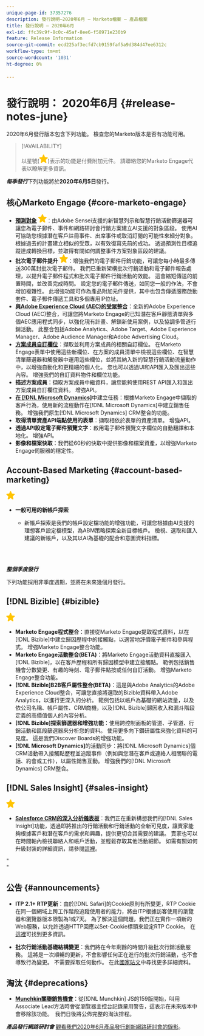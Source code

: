 ```yaml
---
unique-page-id: 37357276
description: 發行說明–2020年6月 — Marketo檔案 — 產品檔案
title: 發行說明 — 2020年6月
exl-id: ffc39c9f-8c0c-45af-8ee6-f58971e230b9
feature: Release Information
source-git-commit: ecd225af3ecfd7cb9159faf5a9d384d47ee6312c
workflow-type: tm+mt
source-wordcount: '1031'
ht-degree: 0%

---
```


# 發行說明： 2020年6月 {#release-notes-june}

2020年6月發行版本包含下列功能。 檢查您的Marketo版本是否有功能可用。

>[!AVAILABILITY]
>
>以星號(![](assets/yellow-star.png))表示的功能是付費附加元件。 請聯絡您的Marketo Engage代表以瞭解更多資訊。

**_每季發行_**&#x200B;下列功能將於&#x200B;**2020年6月5日**&#x200B;發行。

## 核心Marketo Engage {#core-marketo-engage}

* **[預測對象](https://experienceleague.adobe.com/docs/marketo/sky/predictive-audiences/getting-started-with-predictive-audiences.html?lang=en#predictive-audiences)** ![(star)](assets/yellow-star.png)：由Adobe Sensei支援的新智慧列示和智慧行銷活動篩選器可讓您為電子郵件、事件和網路研討會行銷方案建立AI支援的對象區段。 使用AI可協助您根據潛在客戶註冊事件、出席事件或取消訂閱的可能性來細分對象。 根據過去的計畫建立相似的受眾，以有效復寫先前的成功。 透過預測性目標追蹤達成轉換目標，並取得有關如何調整事件方案對象區段的建議。
* **批次電子郵件提升** ![(star)](assets/yellow-star.png)：增強我們的電子郵件行銷功能，可讓您每小時最多傳送300萬封批次電子郵件。 我們已重新架構批次行銷活動和電子郵件報告處理，以提升電子郵件程式和批次電子郵件行銷活動的效能。 這會縮短傳送的前置時間，並改善完成時間。 設定您的電子郵件傳送，如同您一般的作法，不會增加複雜性。 此增強功能可作為產品附加元件提供，其中也包含傳遞服務啟動套件、電子郵件傳遞工具和多個專用IP位址。
* **[與Adobe Experience Cloud (AEC)的受眾整合](/help/marketo/product-docs/core-marketo-concepts/smart-lists-and-static-lists/static-lists/send-a-list-to-adobe-experience-cloud.md)**：全新的Adobe Experience Cloud (AEC)整合，可讓您將Marketo Engage的已知潛在客戶靜態清單與多個AEC應用程式同步，以強化現有計畫、解鎖新使用案例，以及協調多管道行銷活動。 此整合包括Adobe Analytics、Adobe Target、Adobe Experience Manager、Adobe Audience Manager和Adobe Advertising Cloud。
* **[方案成員自訂欄位](/help/marketo/product-docs/core-marketo-concepts/programs/working-with-programs/program-member-custom-fields.md)**：擷取並利用方案成員的相關自訂欄位。 在Marketo Engage表單中使用這些新欄位、在方案的成員清單中檢視這些欄位、在智慧清單篩選器和觸發器中運用這些欄位，並將其納入新的智慧行銷活動流量動作中，以增強自動化和更精細的個人化。 您也可以透過UI和API匯入及匯出這些內容。 增強我們的自訂資料物件和欄位功能。
* **描述方案成員**：擷取方案成員中繼資料，讓您能夠使用REST API匯入和匯出方案成員自訂欄位資料。 增強API。
* **[在 [!DNL Microsoft Dynamics]](/help/marketo/product-docs/core-marketo-concepts/smart-campaigns/microsoft-dynamics-flow-actions/create-task-in-microsoft.md)**&#x200B;中建立任務：根據Marketo Engage中擷取的客戶行為，使用新的流程動作在[!DNL Microsoft Dynamics]中建立銷售任務。 增強我們原生[!DNL Microsoft Dynamics] CRM整合的功能。
* **取得清單資產API端點使用的表單**：擷取相依於表單的資產清單。 增強API。
* **透過API設定電子郵件預覽文字**：啟用電子郵件預覽文字欄位的自動翻譯和本地化。 增強API。
* **影像和檔案快取**：我們從60秒的快取中提供影像和檔案資產，以增強Marketo Engage伺服器的穩定性。

## Account-Based Marketing {#account-based-marketing}

![（星形）](assets/yellow-star.png)

* **一般可用的新帳戶探索**

   * 新帳戶探索是我們的帳戶設定檔功能的增強功能，可讓您根據由AI支援的理想客戶設定檔模型，為ABM策略探索全新目標帳戶。 檢視、選取和匯入建議的新帳戶，以及其以AI為基礎的配合和意圖資料指標。

<br> 

**_整個季度發行_**

下列功能採用非季度週期，並將在未來幾個月發行。

## [!DNL Bizible] {#bizible}

![（星形）](assets/yellow-star.png)

* **Marketo Engage程式整合**：直接從Marketo Engage提取程式資料，以在[!DNL Bizible]中建立歸因歷程中的接觸點，以適當地評價電子郵件和參與程式。 增強Marketo Engage整合功能。
* **Marketo Engage活動整合(BETA)**：將Marketo Engage活動資料直接匯入[!DNL Bizible]，以在客戶歷程和所有歸因模型中建立接觸點。 範例包括銷售機會分數變更、有趣的時刻、電子郵件點按或任何自訂活動。 增強Marketo Engage整合功能。
* **[!DNL Bizible]B2B客戶屬性整合(BETA)**：這是與Adobe Analytics的Adobe Experience Cloud整合，可讓您直接將選取的Bizible資料帶入Adobe Analytics，以進行更深入的分析。 範例包括以帳戶為基礎的網站流量，以及依公司名稱、帳戶屬性、CRM商機，以及[!DNL Bizible]歸因收入和漏斗階段定義的高價值個人的內容分析。
* **[!DNL Bizible]探索篩選器和增強功能**：使用跨控制面板的管道、子管道、行銷活動和區段篩選器來分析您的資料。 使用更多向下鑽研屬性來強化資料的可見度。 這是我們Discover Boards的增強功能。
* **[!DNL Microsoft Dynamics]**&#x200B;的活動同步：將[!DNL Microsoft Dynamics]個CRM活動帶入接觸點歷程並追蹤事件（例如與您潛在客戶或連絡人相關聯的電話、約會或工作），以屬性銷售互動。 增強我們的[!DNL Microsoft Dynamics] CRM整合。

## [!DNL Sales Insight] {#sales-insight}

![（星形）](assets/yellow-star.png)

* **[Salesforce CRM的深入分析儀表板](/help/marketo/product-docs/marketo-sales-insight/msi-for-salesforce/features/insights-dashboard-feature-overview.md)**：我們正在重新構想我們的[!DNL Sales Insight]功能，透過即將推出的行銷活動和行銷活動的全新可見度，讓賣家能夠根據客戶和潛在客戶的需求和興趣，提供更切合其需要的建議。 賣家也可以在時間軸內檢視聯絡人和帳戶活動，並輕鬆存取其他活動細節。 如需有關如何升級封裝的詳細資訊，請參閱[這裡](/help/marketo/product-docs/marketo-sales-insight/msi-for-salesforce/configuration/configuration-for-existing-customers.md)。

&quot;<br>&quot;

## 公告 {#announcements}

* **ITP 2.1+ RTP更新**：由於[!DNL Safari]的Cookie原則有所變更，RTP Cookie在同一個網域上跨工作階段追蹤使用者的能力，將由ITP根據訪客使用的瀏覽器和瀏覽器版本限製為1或7天。 為了解決這個問題，我們正在實作一項新的Web服務，以允許透過HTTP回應以Set-Cookie標頭來設定RTP Cookie。 在[這裡](https://nation.marketo.com/t5/Knowledgebase/Browser-Cookie-Updates-How-Marketo-RTP-Is-Affected/ta-p/299603)可找到更多資訊。

* **批次行銷活動基礎結構變更**：我們將在今年剩餘的時間升級批次行銷活動服務。 這將是一次順暢的更新，不會影響任何正在進行的批次行銷活動，也不會導致行為變更。 不需要採取任何動作。 在此[國家貼文](https://nation.marketo.com/t5/Product-Documents/Batch-Campaign-Processing-Infrastructure-Update/ta-p/301374)中尋找更多詳細資料。

## 淘汰 {#deprecations}

* **[Munchkin關聯銷售機會](https://developers.marketo.com/blog/deprecation-of-munchkin-associate-lead-method/)**：從[!DNL Munchkin] JS的159版開始，叫用Associate Lead方法時會從瀏覽器主控台記錄棄用警告，這表示在未來版本中會移除該功能。  我們日後將公佈完整的淘汰排程。

**_產品發行網路研討會_** [觀看我們2020年6月產品發行創新網路研討會的錄影](https://engage.marketo.com/June-Release-2020-On-Demand.html)。
